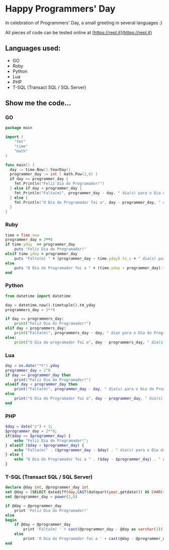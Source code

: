 # Happy Programmers' Day
In celebration of Programmers' Day, a small greeting in several languages :)

All pieces of code can be tested online at [https://repl.it](https://repl.it)

## Languages used:
* GO
* Roby
* Python
* Lua
* PHP
* T-SQL (Transact SQL / SQL Server)
 
## Show me the code...

### GO
```go
package main

import (
	"fmt" 
	"time"
	"math"
)

func main() {
  day := time.Now().YearDay()
  programmer_day := int ( math.Pow(2,8) )
  if day == programmer_day {
  	fmt.Println("Feliz Dia do Programador!")
  } else if day < programmer_day {
  	fmt.Println("Falta(m)", programmer_day - day, " dia(s) para o Dia do Programador.")
  } else {
  	fmt.Println("O Dia do Programador foi a", day - programmer_day, " dia(s)")	
  }
}
```

### Ruby
```ruby
time = Time.new
programmer_day = 2**8
if time.yday  == programmer_day
	puts "Feliz Dia do Programador!"
elsif time.yday < programmer_day
	puts "Falta(m) " + (programmer_day - time.yday).to_s + " dia(s) para o Dia do Programador."
else
	puts "O Dia do Programador foi a " + (time.yday - programmer_day).to_s + " dia(s)."
end
```

### Python
```python
from datetime import datetime

day = datetime.now().timetuple().tm_yday
programmers_day = 2**8

if day == programmers_day:
	print("Feliz Dia do Programador!")
elif day < programmers_day:
	print("Falta(m)", programmers_day - day, " dias para o Dia do Programador.")
else:
	print("O Dia do programador foi a", day - programmers_day, " dia(s).")
```

### Lua
```lua
day = os.date("*t").yday
programmer_day = 2^8
if day == programmer_day then
	print("Feliz Dia do Programador!")
elseif day < programmer_day then
	print("Falta(m)", programmer_day - day, " dia(s) para o Dia do Programador.")
else
	print("O Dia do Programador foi a", day - programmer_day, " dia(s).")
end
```

### PHP
```php
$day = date("z") + 1; 
$programmer_day = 2**8;
if($day == $programmer_day) {
	echo "Feliz Dia do Programador!";
} elseif ($day < $programmer_day) {
	echo "Falta(m)" . ($programmer_day - $day) . " dia(s) para o Dia do Programador.";
} else {
	echo "O Dia do Programador foi a " . ($day - $programmer_day) . " dia(s).";
}
```

### T-SQL (Transact SQL / SQL Server)
```sql
declare @day int, @programmer_day int
set @day = (SELECT datediff(day,CAST(datepart(year,getdate()) AS CHAR(4)) + '-01-01',getdate()+1))
set @programmer_day = power(2,8)

if @day = @programmer_day
	print 'Feliz Dia do Programador!'
else
begin
	if @day < @programmer_day
		print 'Falta(m) ' + cast(@programmer_day - @day as varchar(3)) + ' dia(s) para o Dia do Programador.'
	else
		print 'O Dia do Programador foi a ' + cast(@day - @programmer_day as varchar(3)) + ' dia(s).'
end
```
